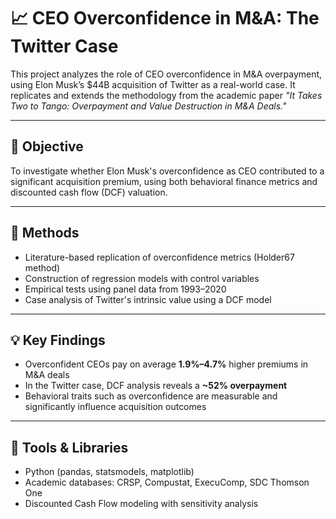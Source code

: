 # 📈 CEO Overconfidence in M&A: The Twitter Case

This project analyzes the role of CEO overconfidence in M&A overpayment, using Elon Musk’s $44B acquisition of Twitter as a real-world case. It replicates and extends the methodology from the academic paper *"It Takes Two to Tango: Overpayment and Value Destruction in M&A Deals."*

---

## 🎯 Objective
To investigate whether Elon Musk's overconfidence as CEO contributed to a significant acquisition premium, using both behavioral finance metrics and discounted cash flow (DCF) valuation.

---

## 🧠 Methods
- Literature-based replication of overconfidence metrics (Holder67 method)
- Construction of regression models with control variables
- Empirical tests using panel data from 1993–2020
- Case analysis of Twitter's intrinsic value using a DCF model

---

## 💡 Key Findings
- Overconfident CEOs pay on average **1.9%–4.7%** higher premiums in M&A deals
- In the Twitter case, DCF analysis reveals a **~52% overpayment**
- Behavioral traits such as overconfidence are measurable and significantly influence acquisition outcomes

---

## 🧰 Tools & Libraries
- Python (pandas, statsmodels, matplotlib)
- Academic databases: CRSP, Compustat, ExecuComp, SDC Thomson One
- Discounted Cash Flow modeling with sensitivity analysis
